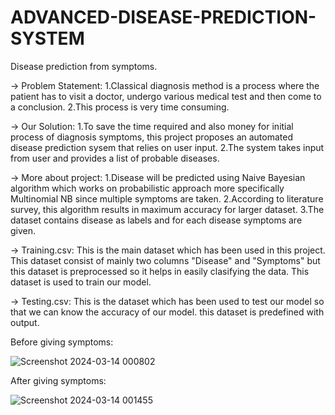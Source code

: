 # ADVANCED-DISEASE-PREDICTION-SYSTEM

Disease prediction from symptoms.

-> Problem Statement: 
1.Classical diagnosis method is a process where the patient has to visit a doctor, undergo various medical test and then come to a conclusion.
2.This process is very time consuming.

-> Our Solution:
1.To save the time required and also money for initial process of diagnosis symptoms, this project proposes an automated disease prediction sysem that relies on user input.
2.The system takes input from user and provides a list of probable diseases.

-> More about project: 
1.Disease will be predicted using Naive Bayesian algorithm which works on probabilistic approach more specifically Multinomial NB since multiple symptoms are taken.
2.According to literature survey, this algorithm results in maximum accuracy for larger dataset.
3.The dataset contains disease as labels and for each disease symptoms are given.

-> Training.csv:
This is the main dataset which has been used in this project. This dataset consist of mainly two columns "Disease" and "Symptoms" but this dataset is preprocessed so it helps in easily clasifying the data. This dataset is used to train our model.

-> Testing.csv:
This is the dataset which has been used to test our model so that we can know the accuracy of our model. this dataset is predefined with output.

Before giving symptoms:

![Screenshot 2024-03-14 000802](https://github.com/krishnavamshi098/ADVANCED-DISEASE-PREDICTION-SYSTEM/assets/137298263/b8985c1e-1388-421c-a1ff-aa8cc48f0d1b)


After giving symptoms:

![Screenshot 2024-03-14 001455](https://github.com/krishnavamshi098/ADVANCED-DISEASE-PREDICTION-SYSTEM/assets/137298263/47630bb2-d4ff-437c-8408-3fd93eedfcb6)
